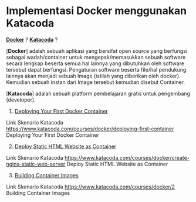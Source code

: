 
# Implementasi Docker menggunakan Katacoda

[**Docker**](https://www.docker.com/) ? [**Katacoda**]( https://www.katacoda.com/) ?

[**Docker**] adalah sebuah aplikasi yang bersifat open source yang berfungsi sebagai wadah/container untuk mengepak/memasukkan sebuah software secara lengkap beserta semua hal lainnya yang dibutuhkan oleh software tersebut dapat berfungsi. Pengaturan software beserta file/hal pendukung lainnya akan menjadi sebuah Image (istilah yang diberikan oleh docker). Kemudian sebuah instan dari Image tersebut kemudian disebut Container.

[**Katacoda**] adalah sebuah platform pembelajaran gratis untuk pengembang (developer).

1. [Deploying Your First Docker Container](deploying-docker-container.md)

Link Skenario Katacoda https://www.katacoda.com/courses/docker/deploying-first-container Deploying Your First Docker Container

2. [Deploy Static HTML Website as Container](deploy-static-html.md)

Link Skenario Katacoda https://www.katacoda.com/courses/docker/create-nginx-static-web-server Deploy Static HTML Website as Container

3. [Building Container Images](build-container.md)

Link Skenario Katacoda https://www.katacoda.com/courses/docker/2 Building Container Images 



